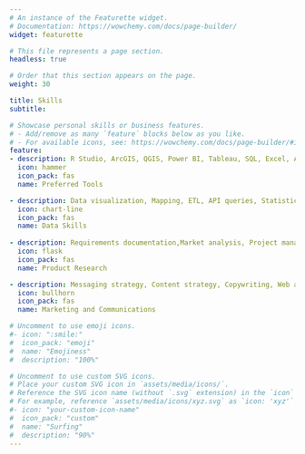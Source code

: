```yaml
---
# An instance of the Featurette widget.
# Documentation: https://wowchemy.com/docs/page-builder/
widget: featurette

# This file represents a page section.
headless: true

# Order that this section appears on the page.
weight: 30

title: Skills
subtitle:

# Showcase personal skills or business features.
# - Add/remove as many `feature` blocks below as you like.
# - For available icons, see: https://wowchemy.com/docs/page-builder/#icons
feature:
- description: R Studio, ArcGIS, QGIS, Power BI, Tableau, SQL, Excel, Adobe Creative Suite
  icon: hammer
  icon_pack: fas
  name: Preferred Tools

- description: Data visualization, Mapping, ETL, API queries, Statistics and probability
  icon: chart-line
  icon_pack: fas
  name: Data Skills
  
- description: Requirements documentation,Market analysis, Project management, Survey and user research
  icon: flask
  icon_pack: fas
  name: Product Research

- description: Messaging strategy, Content strategy, Copywriting, Web analytics, CMS tools, Public speaking, Social media tracking, Media monitoring
  icon: bullhorn
  icon_pack: fas
  name: Marketing and Communications

# Uncomment to use emoji icons.
#- icon: ":smile:"
#  icon_pack: "emoji"
#  name: "Emojiness"
#  description: "100%"  

# Uncomment to use custom SVG icons.
# Place your custom SVG icon in `assets/media/icons/`.
# Reference the SVG icon name (without `.svg` extension) in the `icon` field.
# For example, reference `assets/media/icons/xyz.svg` as `icon: 'xyz'`
#- icon: "your-custom-icon-name"
#  icon_pack: "custom"
#  name: "Surfing"
#  description: "90%"
---
```

